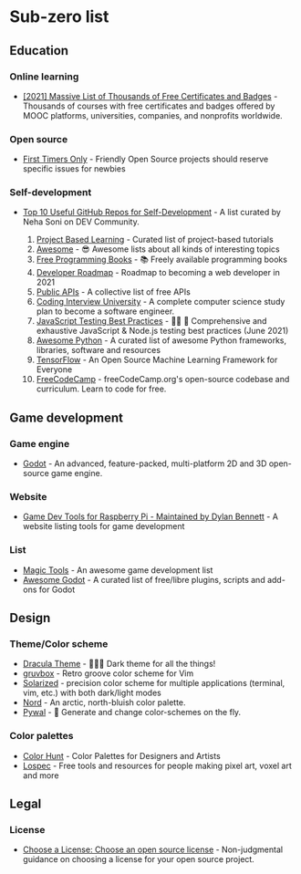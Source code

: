 # Sub-zero list

## Education

### Online learning

- [[2021] Massive List of Thousands of Free Certificates and Badges](https://www.classcentral.com/report/free-certificates/) - Thousands of courses with free certificates and badges offered by MOOC platforms, universities, companies, and nonprofits worldwide.

### Open source

- [First Timers Only](https://www.firsttimersonly.com/) - Friendly Open Source projects should reserve specific issues for newbies

### Self-development

- [Top 10 Useful GitHub Repos for Self-Development](https://dev.to/nehasoni__/top-10-useful-github-repos-for-self-development-25c0) - A list curated by Neha Soni on DEV Community.

    1. [Project Based Learning](https://github.com/tuvtran/project-based-learning) - Curated list of project-based tutorials
    2. [Awesome](https://github.com/sindresorhus/awesome) - 😎 Awesome lists about all kinds of interesting topics
    3. [Free Programming Books](https://github.com/EbookFoundation/free-programming-books) - 📚 Freely available programming books
    4. [Developer Roadmap](https://github.com/kamranahmedse/developer-roadmap) - Roadmap to becoming a web developer in 2021
    5. [Public APIs](https://github.com/public-apis/public-apis) - A collective list of free APIs
    6. [Coding Interview University](https://github.com/jwasham/coding-interview-university) - A complete computer science study plan to become a software engineer.
    7. [JavaScript Testing Best Practices](https://github.com/goldbergyoni/javascript-testing-best-practices) - 📗🌐 🚢 Comprehensive and exhaustive JavaScript & Node.js testing best practices (June 2021)
    8. [Awesome Python](https://github.com/vinta/awesome-python) - A curated list of awesome Python frameworks, libraries, software and resources
    9. [TensorFlow](https://github.com/tensorflow/tensorflow) - An Open Source Machine Learning Framework for Everyone
    10. [FreeCodeCamp](https://github.com/freeCodeCamp/freeCodeCamp) - freeCodeCamp.org's open-source codebase and curriculum. Learn to code for free.

## Game development

### Game engine

- [Godot](https://godotengine.org/) - An advanced, feature-packed, multi-platform 2D and 3D open-source game engine.

### Website

- [Game Dev Tools for Raspberry Pi - Maintained by Dylan Bennett](https://pigame.dev/) - A website listing tools for game development

### List

- [Magic Tools](https://github.com/ellisonleao/magictools#readme) - An awesome game development list
- [Awesome Godot](https://github.com/Calinou/awesome-godot) - A curated list of free/libre plugins, scripts and add-ons for Godot

## Design

### Theme/Color scheme

- [Dracula Theme](https://draculatheme.com/) - 🧛🏻‍♂️ Dark theme for all the things!
- [gruvbox](https://github.com/morhetz/gruvbox) - Retro groove color scheme for Vim
- [Solarized](https://ethanschoonover.com/solarized/) - precision color scheme for multiple applications (terminal, vim, etc.) with both dark/light modes
- [Nord](https://www.nordtheme.com/) - An arctic, north-bluish color palette.
- [Pywal](https://github.com/dylanaraps/pywal) - 🎨 Generate and change color-schemes on the fly.

### Color palettes

- [Color Hunt](https://colorhunt.co/) - Color Palettes for Designers and Artists
- [Lospec](https://lospec.com/) - Free tools and resources for people making pixel art, voxel art and more

## Legal

### License

- [Choose a License: Choose an open source license](https://choosealicense.com/) - Non-judgmental guidance on choosing a license for your open source project.